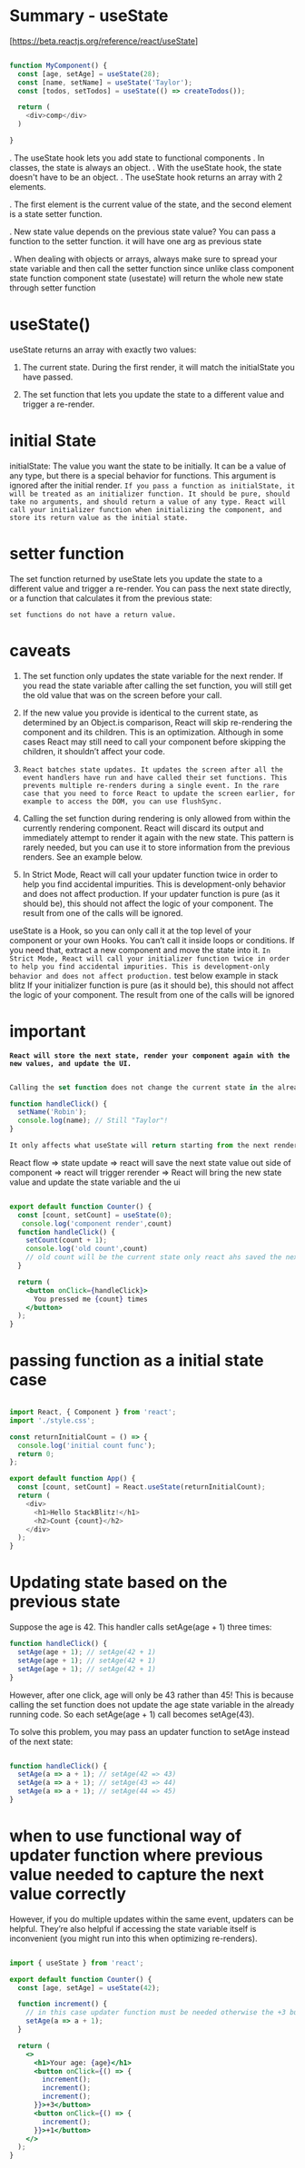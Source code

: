 # Summary - useState

[https://beta.reactjs.org/reference/react/useState]

``` js

function MyComponent() {
  const [age, setAge] = useState(28);
  const [name, setName] = useState('Taylor');
  const [todos, setTodos] = useState(() => createTodos());

  return (
    <div>comp</div>
  )

}


```

. The useState hook lets you add state to functional components
. In classes, the state is always an object. 
. With the useState hook, the state doesn't have to be an object.
. The useState hook returns an array with 2 elements.

. The first element is the current value of the state, and the second element is a state setter function.

. New state value depends on the previous state value? You can pass a function to the setter function. it will have one arg as previous state 

. When dealing with objects or arrays, always make sure to spread your state variable and then call the setter function since unlike class component state function component state (usestate) will return the whole new state through setter function 

# useState() 

useState returns an array with exactly two values:

1. The current state. During the first render, it will match the initialState you have passed.

2. The set function that lets you update the state to a different value and trigger a re-render.

# initial State 

initialState: The value you want the state to be initially. It can be a value of any type, but there is a special behavior for functions. This argument is ignored after the initial render.
`If you pass a function as initialState, it will be treated as an initializer function. It should be pure, should take no arguments, and should return a value of any type. React will call your initializer function when initializing the component, and store its return value as the initial state.` 

# setter function 

The set function returned by useState lets you update the state to a different value and trigger a re-render. You can pass the next state directly, or a function that calculates it from the previous state:

`set functions do not have a return value.`

# caveats 

1. The set function only updates the state variable for the next render. If you read the state variable after calling the set function, you will still get the old value that was on the screen before your call.

2. If the new value you provide is identical to the current state, as determined by an Object.is comparison, React will skip re-rendering the component and its children. This is an optimization. Although in some cases React may still need to call your component before skipping the children, it shouldn’t affect your code.

3. `React batches state updates. It updates the screen after all the event handlers have run and have called their set functions. This prevents multiple re-renders during a single event. In the rare case that you need to force React to update the screen earlier, for example to access the DOM, you can use flushSync.`

4. Calling the set function during rendering is only allowed from within the currently rendering component. React will discard its output and immediately attempt to render it again with the new state. This pattern is rarely needed, but you can use it to store information from the previous renders. See an example below.

5. In Strict Mode, React will call your updater function twice in order to help you find accidental impurities. This is development-only behavior and does not affect production. If your updater function is pure (as it should be), this should not affect the logic of your component. The result from one of the calls will be ignored.

useState is a Hook, so you can only call it at the top level of your component or your own Hooks. You can’t call it inside loops or conditions. If you need that, extract a new component and move the state into it.
`In Strict Mode, React will call your initializer function twice in order to help you find accidental impurities. This is development-only behavior and does not affect production.` test below example in stack blitz If your initializer function is pure (as it should be), this should not affect the logic of your component. The result from one of the calls will be ignored

# important 

**`React will store the next state, render your component again with the new values, and update the UI.`**

``` js

Calling the set function does not change the current state in the already executing code:

function handleClick() {
  setName('Robin');
  console.log(name); // Still "Taylor"!
}

It only affects what useState will return starting from the next render.

```
React flow  => state update => react will save the next state value out side of component => react will trigger rerender => React will bring the new state value and update the state variable and the ui 

``` jsx 

export default function Counter() {
  const [count, setCount] = useState(0);
   console.log('component render',count)
  function handleClick() {
    setCount(count + 1);
    console.log('old count',count)
    // old count will be the current state only react ahs saved the next update and triggered the re render which will bring the new state and update the ui 
  }

  return (
    <button onClick={handleClick}>
      You pressed me {count} times
    </button>
  );
}

```

# passing function as a initial state case 

``` js

import React, { Component } from 'react';
import './style.css';

const returnInitialCount = () => {
  console.log('initial count func');
  return 0;
};

export default function App() {
  const [count, setCount] = React.useState(returnInitialCount);
  return (
    <div>
      <h1>Hello StackBlitz!</h1>
      <h2>Count {count}</h2>
    </div>
  );
}


```

# Updating state based on the previous state 

Suppose the age is 42. This handler calls setAge(age + 1) three times: 

``` jsx
function handleClick() {
  setAge(age + 1); // setAge(42 + 1)
  setAge(age + 1); // setAge(42 + 1)
  setAge(age + 1); // setAge(42 + 1)
}

```

However, after one click, age will only be 43 rather than 45! This is because calling the set function does not update the age state variable in the already running code. So each setAge(age + 1) call becomes setAge(43).

To solve this problem, you may pass an updater function to setAge instead of the next state:

``` jsx 

function handleClick() {
  setAge(a => a + 1); // setAge(42 => 43)
  setAge(a => a + 1); // setAge(43 => 44)
  setAge(a => a + 1); // setAge(44 => 45)
}


```

# when to use functional way of updater function where previous value needed to capture the next value correctly 

However, if you do multiple updates within the same event, updaters can be helpful. They’re also helpful if accessing the state variable itself is inconvenient (you might run into this when optimizing re-renders).

```  jsx 

import { useState } from 'react';

export default function Counter() {
  const [age, setAge] = useState(42);

  function increment() {
    // in this case updater function must be needed otherwise the +3 button will not work properly
    setAge(a => a + 1);
  }

  return (
    <>
      <h1>Your age: {age}</h1>
      <button onClick={() => {
        increment();
        increment();
        increment();
      }}>+3</button>
      <button onClick={() => {
        increment();
      }}>+1</button>
    </>
  );
}


```
